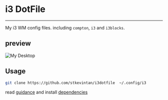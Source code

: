 # i3 DotFile
---


My i3 WM config files. including `compton`, `i3` and `i3blocks`.   
## preview

![My Desktop](https://github.com/stkevintan/i3dotfile/blob/master/snapshots/desktop1.png)


## Usage
```bash
git clone https://github.com/stkevintan/i3dotfile  ~/.config/i3
```

read [guidance](https://hackmd.io/@kevinHD/archinstall) and install [dependencies](https://github.com/stkevintan/i3dotfile/blob/master/dependencies.yml)


